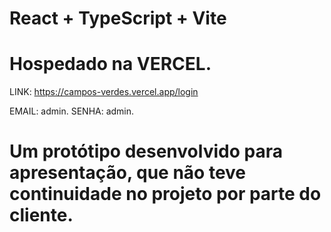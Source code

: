 # React + TypeScript + Vite

# Hospedado na VERCEL.
LINK: https://campos-verdes.vercel.app/login

EMAIL: admin.
SENHA: admin.

# Um protótipo desenvolvido para apresentação, que não teve continuidade no projeto por parte do cliente.
